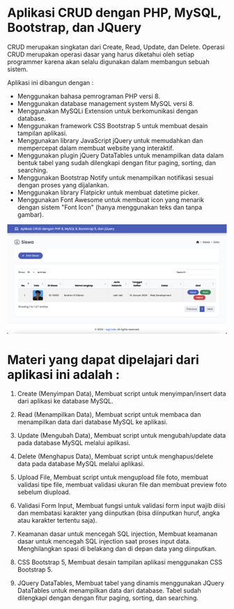 # Aplikasi CRUD dengan PHP, MySQL, Bootstrap, dan JQuery

CRUD merupakan singkatan dari Create, Read, Update, dan Delete. Operasi CRUD merupakan operasi dasar yang harus diketahui oleh setiap programmer karena akan selalu digunakan dalam membangun sebuah sistem.

Aplikasi ini dibangun dengan :

- Menggunakan bahasa pemrograman PHP versi 8.
- Menggunakan database management system MySQL versi 8.
- Menggunakan MySQLi Extension untuk berkomunikasi dengan database.
- Menggunakan framework CSS Bootstrap 5 untuk membuat desain tampilan aplikasi.
- Menggunakan library JavaScript jQuery untuk memudahkan dan mempercepat dalam membuat website yang interaktif.
- Menggunakan plugin jQuery DataTables untuk menampilkan data dalam bentuk tabel yang sudah dilengkapi dengan fitur paging, sorting, dan searching.
- Menggunakan Bootstrap Notify untuk menampilkan notifikasi sesuai dengan proses yang dijalankan.
- Menggunakan library Flatpickr untuk membuat datetime picker.
- Menggunakan Font Awesome untuk membuat icon yang menarik dengan sistem "Font Icon" (hanya menggunakan teks dan tanpa gambar).

<img src="./assets/img/demo.png">

# Materi yang dapat dipelajari dari aplikasi ini adalah :

1. Create (Menyimpan Data),
   Membuat script untuk menyimpan/insert data dari aplikasi ke database MySQL.

2. Read (Menampilkan Data),
   Membuat script untuk membaca dan menampilkan data dari database MySQL ke aplikasi.

3. Update (Mengubah Data),
   Membuat script untuk mengubah/update data pada database MySQL melalui apilkasi.

4. Delete (Menghapus Data),
   Membuat script untuk menghapus/delete data pada database MySQL melalui aplikasi.

5. Upload File,
   Membuat script untuk mengupload file foto, membuat validasi tipe file, membuat validasi ukuran file dan membuat preview foto sebelum diupload.

6. Validasi Form Input,
   Membuat fungsi untuk validasi form input wajib diisi dan membatasi karakter yang diinputkan (bisa diinputkan huruf, angka atau karakter tertentu saja).

7. Keamanan dasar untuk mencegah SQL injection,
   Membuat keamanan dasar untuk mencegah SQL injection saat proses input data. Menghilangkan spasi di belakang dan di depan data yang diinputkan.

8. CSS Bootstrap 5,
   Membuat desain tampilan aplikasi menggunakan CSS Bootstrap 5.

9. JQuery DataTables,
   Membuat tabel yang dinamis menggunakan JQuery DataTables untuk menampilkan data dari database. Tabel sudah dilengkapi dengan dengan fitur paging, sorting, dan searching.
